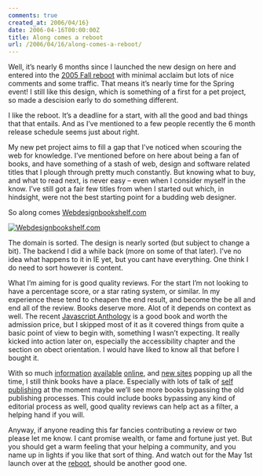 ```yaml
---
comments: true
created_at: 2006/04/16}
date: 2006-04-16T00:00:00Z
title: Along comes a reboot
url: /2006/04/16/along-comes-a-reboot/
---
```


<p>
Well, it’s nearly 6 months since I launched the new design on here and entered into the <a href="http://fall2005.cssreboot.com/">2005 Fall reboot</a> with minimal acclaim but lots of nice comments and some traffic. That means it’s nearly time for the Spring event! I still like this design, which is something of a first for a pet project, so made a descision early to do something different.

</p>
<p>
I like the reboot. It’s a deadline for a start, with all the good and bad things that that entails. And as I’ve mentioned to a few people recently the 6 month release schedule seems just about right.

</p>
<p>
My new pet project aims to fill a gap that I’ve noticed when scouring the web for knowledge. I’ve mentioned before on here about being a fan of books, and have something of a stash of web, design and software related titles that I plough through pretty much constantly. But knowing what to buy, and what to read next, is never easy – even when I consider myself in the know. I’ve still got a fair few titles from when I started out which, in hindsight, were not the best starting point for a budding web designer.

</p>
<p>
So along comes <a href="http://webdesignbookshelf.com">Webdesignbookshelf.com</a>

</p>
<p>
<a href="http://webdesignbookshelf.com"><img src="http://morethanseven.net/images/2.png" alt="Webdesignbookshelf.com" /></a>

</p>
<p>
The domain is sorted. The design is nearly sorted (but subject to change a bit). The backend I did a while back (more on some of that later). I’ve no idea what happens to it in IE yet, but you cant have everything. One think I do need to sort however is content.

</p>
<p>
What I’m aiming for is good quality reviews. For the start I’m not looking to have a percentage score, or a star rating system, or similar. In my experience these tend to cheapen the end result, and become the be all and end all of the review. Books deserve more. Alot of it depends on context as well. The recent <a href="http://www.sitepoint.com/books/jsant1/">Javascript Anthology</a> is a good book and worth the admission price, but I skipped most of it as it covered things from quite a basic point of view to begin with, something I wasn’t expecting. It really kicked into action later on, especially the accessibility chapter and the section on obect orientation. I would have liked to know all that before I bought it.

</p>
<p>
With so much <a href="http://alistapart.com">information</a> <a href="http://digital-web.com">available</a> <a href="http://evolt.org">online</a>, and <a href="http://bitesizestandards.com/">new sites</a> popping up all the time, I still think books have a place. Especially with lots of talk of <a href="https://gettingreal.37signals.com/">self publishing</a> at the moment maybe we’ll see more books bypassing the old publishing processes. This could include books bypassing any kind of editorial process as well, good quality reviews can help act as a filter, a helping hand if you will.

</p>
<p>
Anyway, if anyone reading this far fancies contributing a review or two please let me know. I cant promise wealth, or fame and fortune just yet. But you should get a warm feeling that your helping a community, and you name up in lights if you like that sort of thing. And watch out for the May 1st launch over at the <a href="http://cssreboot.com">reboot</a>, should be another good one.

</p>
